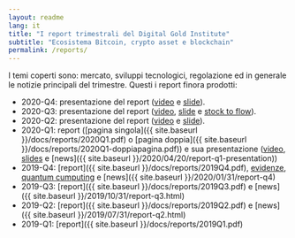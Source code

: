 ```yaml
---
layout: readme
lang: it
title: "I report trimestrali del Digital Gold Institute"
subtitle: "Ecosistema Bitcoin, crypto asset e blockchain"
permalink: /reports/
---
```


I temi coperti sono: mercato, sviluppi tecnologici, regolazione ed in generale le notizie principali del trimestre. Questi i report finora prodotti:

- 2020-Q4:
  presentazione del report
  ([video](https://www.youtube.com/watch?v=FWTKGh96BHQ&list=PLTLa2tRY91LLDuy9lg50Jf3iZaVOg3mkL&index=4)
  e
  [slide]({{site.baseurl}}/docs/reports/2020Q4-presentation.pdf)).
- 2020-Q3:
  presentazione del report
  ([video](https://www.youtube.com/watch?v=pyqumvWKBnE&list=PLTLa2tRY91LLDuy9lg50Jf3iZaVOg3mkL&index=3),
  [slide]({{site.baseurl}}/docs/reports/2020Q3-presentation.pdf)
  e
  [stock to flow]({{site.baseurl}}/docs/reports/2020Q3-stock-to-flow.pdf)).
- 2020-Q2:
  presentazione del report
  ([video](https://www.youtube.com/watch?v=m1hoHLewIWo&list=PLTLa2tRY91LLDuy9lg50Jf3iZaVOg3mkL&index=2)
  e
  [slide]({{site.baseurl}}/docs/reports/2020Q2-presentation.pdf)).
- 2020-Q1:
  report ([pagina singola]({{ site.baseurl }}/docs/reports/2020Q1.pdf) o
  [pagina doppia]({{ site.baseurl }}/docs/reports/2020Q1-doppiapagina.pdf)) e
  sua presentazione
  ([video](https://www.youtube.com/watch?v=0dwp7j0Y2dI&list=PLTLa2tRY91LLDuy9lg50Jf3iZaVOg3mkL&index=1),
  [slides]({{site.baseurl}}/docs/reports/2020Q1-presentation.pdf)
  e
  [news]({{ site.baseurl }}/2020/04/20/report-q1-presentation))
- 2019-Q4:
  [report]({{ site.baseurl }}/docs/reports/2019Q4.pdf),
  [evidenze]({{site.baseurl}}/docs/reports/2019Q4-presentation.pdf),
  [quantum cumputing]({{site.baseurl}}/docs/reports/2019Q4-quantumcumputing.pdf)
  e
  [news]({{ site.baseurl }}/2020/01/31/report-q4)
- 2019-Q3: [report]({{ site.baseurl }}/docs/reports/2019Q3.pdf) e [news]({{ site.baseurl }}/2019/10/31/report-q3.html)
- 2019-Q2: [report]({{ site.baseurl }}/docs/reports/2019Q2.pdf) e [news]({{ site.baseurl }}/2019/07/31/report-q2.html)
- 2019-Q1: [report]({{ site.baseurl }}/docs/reports/2019Q1.pdf)

<!-- popup form from mailchimp-->
<script type="text/javascript" src="//downloads.mailchimp.com/js/signup-forms/popup/unique-methods/embed.js" data-dojo-config="usePlainJson: true, isDebug: false">
</script>
<script type="text/javascript">window.dojoRequire(["mojo/signup-forms/Loader"], function(L) { L.start({"baseUrl":"mc.us4.list-manage.com","uuid":"e61e2ffe734da187ad3cc0576","lid":"3e07518ae3","uniqueMethods":true}) })
</script>
